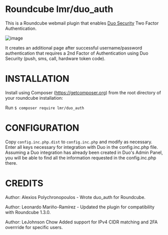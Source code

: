 Roundcube lmr/duo_auth
==================

This is a Roundcube webmail plugin that enables [Duo Security](https://duo.com) Two Factor Authentication.

![image](https://duo.com/assets/img/documentation/duoweb/websdk_network_diagram.png)

It creates an additional page after successful username/password authentication that requires a 2nd Factor of Authentication using Duo Security (push, sms, call, hardware token code).

INSTALLATION
============
Install using Composer (https://getcomposer.org) from the root directory of your roundcube installation:

Run `$ composer require lmr/duo_auth`

CONFIGURATION
=============
Copy `config.inc.php.dist` to `config.inc.php` and modify as necessary.
Enter all keys necessary for integration with Duo in the config.inc.php file.
Assuming a Duo integration has already been created in Duo's Admin Panel, you will be able to find all the information requested in the config.inc.php there.

CREDITS
=======
Author: Alexios Polychronopoulos - Wrote duo_auth for Roundcube.

Author: Leonardo Mariño-Ramírez - Updated the plugin for compatibility with Roundcube 1.3.0.

Author: LeJohnson Chow Added support for IPv4 CIDR matching and 2FA overrride for specific users.
